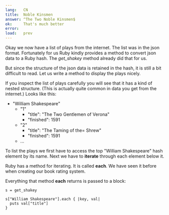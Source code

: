 ```yaml
---
lang:   CN
title:  Noble Kinsmen
answer: ^The Two Noble Kinsmen$
ok:     That's much better
error:  
load:   prev
---
```


Okay we now have a list of plays from the internet. The list was in the json format.
Fortunately for us Ruby kindly provides a method to convert json data to a Ruby hash.
The _get\_shakey_ method already did that for us.

But since the structure of the json data is retained in the hash, it is still a bit difficult to read.
Let us write a method to display the plays nicely.

If you inspect the list of plays carefully you will see that it has a kind of nested
structure. (This is actually quite common in data you get from the internet.)
Looks like this:

<ul>
  <li>"William Shakespeare"
  <ul>
      <li>"1"
      <ul>
        <li>"title": "The Two Gentlemen of Verona"</li>
        <li>"finished": 1591</li>
      </ul>
      </li>
      <li>"2"
      <ul>
        <li>"title": "The Taming of the= Shrew"</li>
        <li>"finished": 1591</li>
      </ul>
      </li>
      <li>...</li>
  </ul>
  </li>
</ul>

To list the plays we first have to access the top "William Shakespeare" hash element by its name.
Next we have to __iterate__ through each element below it.

Ruby has a method for iterating. It is called __each__. We have seen it before when
creating our book rating system.

Everything that method __each__ returns is passed to a block:

    s = get_shakey
    
    s["William Shakespeare"].each { |key, val|
      puts val["title"]
    }
